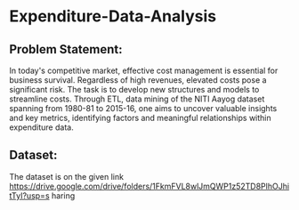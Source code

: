 # Expenditure-Data-Analysis

## Problem Statement:
In today's competitive market, effective cost management is essential for business survival. Regardless of high revenues, elevated costs pose a significant risk. The task is to develop new structures and models to streamline costs. Through ETL, data mining of the NITI Aayog dataset spanning from 1980-81 to 2015-16, one aims to uncover valuable insights and key metrics, identifying factors and meaningful relationships within expenditure data.

## Dataset:
The dataset is on the given link
https://drive.google.com/drive/folders/1FkmFVL8wlJmQWP1z52TD8PlhOJhitTyI?usp=s
haring
